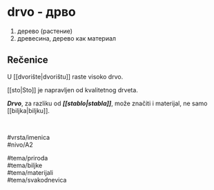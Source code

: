 # drvo - дрво

1. дерево (растение)  
2. древесина, дерево как материал  

## Rečenice

U [[dvorište|dvorištu]] raste visoko drvo.

[[sto|Sto]] je napravljen od kvalitetnog drveta.

***Drvo***, za razliku od ***[[stablo|stabla]]***, može značiti i materijal, ne samo [[biljka|biljku]].

<br>

#vrsta/imenica  
#nivo/A2  

#tema/priroda  
#tema/biljke  
#tema/materijali  
#tema/svakodnevica  
